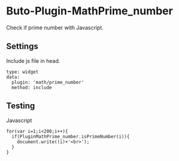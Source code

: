 # Buto-Plugin-MathPrime_number
Check if prime number with Javascript.
## Settings
Include js file in head.
```
type: widget
data:
  plugin: 'math/prime_number'
  method: include
```
## Testing
Javascript
```
for(var i=1;i<200;i++){
  if(PluginMathPrime_number.isPrimeNumber(i)){
    document.write((i)+'<br>');
  }
}
```


